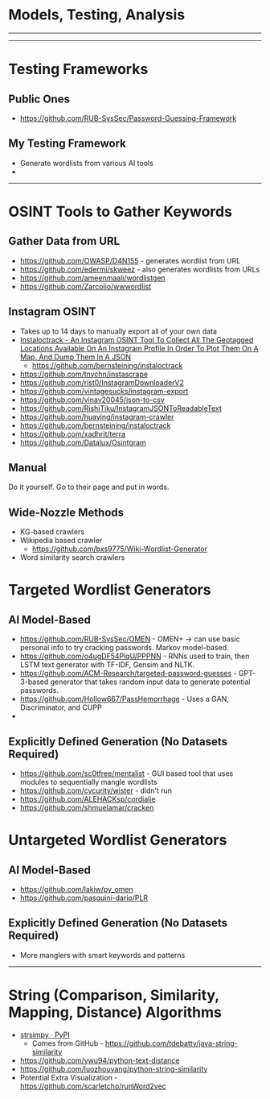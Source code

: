 # Models, Testing, Analysis

---

---

# Testing Frameworks

## Public Ones

- https://github.com/RUB-SysSec/Password-Guessing-Framework

## My Testing Framework

- Generate wordlists from various AI tools
- 

---

# OSINT Tools to Gather Keywords

## Gather Data from URL

- https://github.com/OWASP/D4N155 - generates wordlist from URL
- https://github.com/edermi/skweez - also generates wordlists from URLs
- https://github.com/ameenmaali/wordlistgen
- https://github.com/Zarcolio/wwwordlist

## Instagram OSINT

- Takes up to 14 days to manually export all of your own data
- [Instaloctrack - An Instagram OSINT Tool To Collect All The Geotagged Locations Available On An Instagram Profile In Order To Plot Them On A Map, And Dump Them In A JSON](https://www.kitploit.com/2022/02/instaloctrack-instagram-osint-tool-to.html)
    - https://github.com/bernsteining/instaloctrack
- https://github.com/tnychn/instascrape
- https://github.com/rist0/InstagramDownloaderV2
- https://github.com/vintagesucks/instagram-export
- https://github.com/vinay20045/json-to-csv
- https://github.com/RishiTiku/InstagramJSONToReadableText
- https://github.com/huaying/instagram-crawler
- https://github.com/bernsteining/instaloctrack
- https://github.com/xadhrit/terra
- https://github.com/Datalux/Osintgram

## Manual

Do it yourself.  Go to their page and put in words.

## Wide-Nozzle Methods

- KG-based crawlers
- Wikipedia based crawler
    - https://github.com/bxs9775/Wiki-Wordlist-Generator
- Word similarity search crawlers

# Targeted Wordlist Generators

## AI Model-Based

- https://github.com/RUB-SysSec/OMEN - OMEN+ → can use basic personal info to try cracking passwords. Markov model-based.
- https://github.com/o4ugDF54PlqU/PPPNN - RNNs used to train, then LSTM text generator with TF-IDF, Gensim and NLTK.
- https://github.com/ACM-Research/targeted-password-guesses - GPT-3-based generator that takes random input data to generate potential passwords.
- https://github.com/Hollow667/PassHemorrhage - Uses a GAN, Discriminator, and CUPP
- 

## Explicitly Defined Generation (No Datasets Required)

- https://github.com/sc0tfree/mentalist - GUI based tool that uses modules to sequentially mangle wordlists
- https://github.com/cycurity/wister - didn’t run
- https://github.com/ALEHACKsp/cordialie
- https://github.com/shmuelamar/cracken

# Untargeted Wordlist Generators

## AI Model-Based

- https://github.com/lakiw/py_omen
- https://github.com/pasquini-dario/PLR

## Explicitly Defined Generation (No Datasets Required)

- More manglers with smart keywords and patterns

---

# String (Comparison, Similarity, Mapping, Distance) Algorithms

- [strsimpy · PyPI](https://pypi.org/project/strsimpy/)
    - Comes from GitHub - https://github.com/tdebatty/java-string-similarity
- https://github.com/ywu94/python-text-distance
- https://github.com/luozhouyang/python-string-similarity
- Potential Extra Visualization - https://github.com/scarletcho/runWord2vec